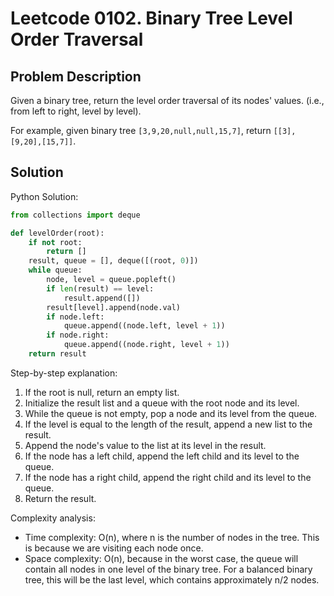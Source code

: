 # Leetcode 0102. Binary Tree Level Order Traversal

## Problem Description
Given a binary tree, return the level order traversal of its nodes' values. (i.e., from left to right, level by level).

For example, given binary tree `[3,9,20,null,null,15,7]`, return `[[3],[9,20],[15,7]]`.

## Solution
Python Solution:
```python
from collections import deque

def levelOrder(root):
    if not root:
        return []
    result, queue = [], deque([(root, 0)])
    while queue:
        node, level = queue.popleft()
        if len(result) == level:
            result.append([])
        result[level].append(node.val)
        if node.left:
            queue.append((node.left, level + 1))
        if node.right:
            queue.append((node.right, level + 1))
    return result
```

Step-by-step explanation:
1. If the root is null, return an empty list.
2. Initialize the result list and a queue with the root node and its level.
3. While the queue is not empty, pop a node and its level from the queue.
4. If the level is equal to the length of the result, append a new list to the result.
5. Append the node's value to the list at its level in the result.
6. If the node has a left child, append the left child and its level to the queue.
7. If the node has a right child, append the right child and its level to the queue.
8. Return the result.

Complexity analysis:
- Time complexity: O(n), where n is the number of nodes in the tree. This is because we are visiting each node once.
- Space complexity: O(n), because in the worst case, the queue will contain all nodes in one level of the binary tree. For a balanced binary tree, this will be the last level, which contains approximately n/2 nodes.
